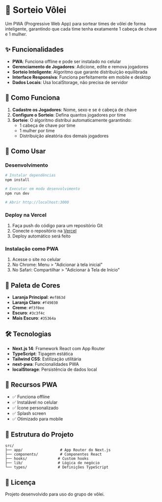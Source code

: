 # 🏐 Sorteio Vôlei

Um PWA (Progressive Web App) para sortear times de vôlei de forma inteligente, garantindo que cada time tenha exatamente 1 cabeça de chave e 1 mulher.

## ✨ Funcionalidades

- **PWA**: Funciona offline e pode ser instalado no celular
- **Gerenciamento de Jogadores**: Adicione, edite e remova jogadores
- **Sorteio Inteligente**: Algoritmo que garante distribuição equilibrada
- **Interface Responsiva**: Funciona perfeitamente em mobile e desktop
- **Dados Locais**: Usa localStorage, não precisa de servidor

## 🎯 Como Funciona

1. **Cadastre os Jogadores**: Nome, sexo e se é cabeça de chave
2. **Configure o Sorteio**: Defina quantos jogadores por time
3. **Sorteie**: O algoritmo distribui automaticamente garantindo:
   - 1 cabeça de chave por time
   - 1 mulher por time
   - Distribuição aleatória dos demais jogadores

## 🚀 Como Usar

### Desenvolvimento

```bash
# Instalar dependências
npm install

# Executar em modo desenvolvimento
npm run dev

# Abrir http://localhost:3000
```

### Deploy na Vercel

1. Faça push do código para um repositório Git
2. Conecte o repositório na [Vercel](https://vercel.com)
3. Deploy automático será feito

### Instalação como PWA

1. Acesse o site no celular
2. No Chrome: Menu > "Adicionar à tela inicial"
3. No Safari: Compartilhar > "Adicionar à Tela de Início"

## 🎨 Paleta de Cores

- **Laranja Principal**: `#ef863d`
- **Laranja Claro**: `#f49030`
- **Creme**: `#f3f0ee`
- **Escuro**: `#3c3f4c`
- **Mais Escuro**: `#35364a`

## 🛠️ Tecnologias

- **Next.js 14**: Framework React com App Router
- **TypeScript**: Tipagem estática
- **Tailwind CSS**: Estilização utilitária
- **next-pwa**: Funcionalidades PWA
- **localStorage**: Persistência de dados local

## 📱 Recursos PWA

- ✅ Funciona offline
- ✅ Instalável no celular
- ✅ Ícone personalizado
- ✅ Splash screen
- ✅ Otimizado para mobile

## 🔧 Estrutura do Projeto

```
src/
├── app/                 # App Router do Next.js
├── components/          # Componentes React
├── hooks/              # Custom hooks
├── lib/                # Lógica de negócio
└── types/              # Definições TypeScript
```

## 📄 Licença

Projeto desenvolvido para uso do grupo de vôlei.
